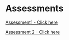 # Assessments
[Assessment1 - Click here](https://physicalpixel.github.io/Top-Emitting-Companies/bubbleChart.html)

[Assessment 2 - Click here](https://physicalpixel.github.io/Top-Emitting-Companies/Final_Draft.html)


